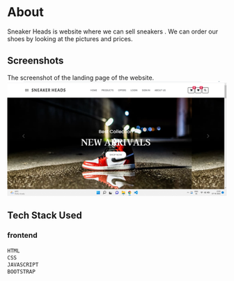 # About

Sneaker Heads is  website where we can sell sneakers . We can order our shoes by looking at the pictures and prices. 

## Screenshots

The screenshot of the landing page of the website.
![](<images/landing.png>)


## Tech Stack Used

### frontend

```frontend
HTML
CSS
JAVASCRIPT
BOOTSTRAP
```